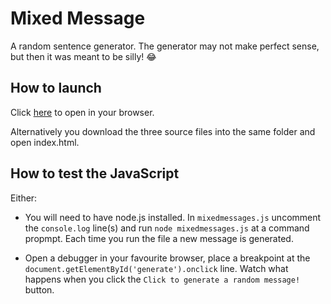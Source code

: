 # Mixed Message

A random sentence generator. The generator may not make perfect sense, but then it was meant to be silly! :joy:

## How to launch
Click <a href="https://freddelaszlo.github.io/mixedmessages/" target="_blank">here</a> to open in your browser.

Alternatively you download the three source files into the same folder and open index.html.

## How to test the JavaScript
Either:
+ You will need to have node.js installed. In `mixedmessages.js` uncomment the `console.log` line(s) and run `node mixedmessages.js` at a command propmpt. Each time you run the file a new message is generated.
 
+ Open a debugger in your favourite browser, place a breakpoint at the `document.getElementById('generate').onclick` line. Watch what happens when you click the `Click to generate a random message!` button.
